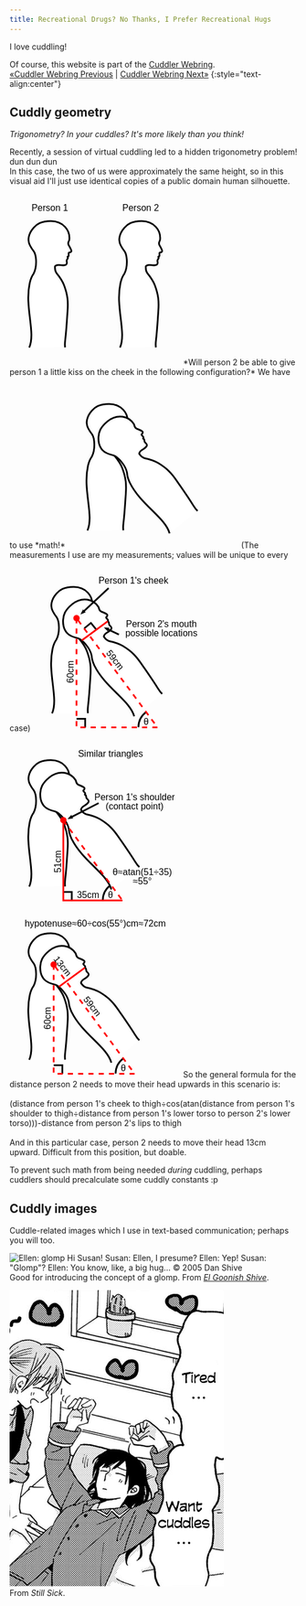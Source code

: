 ```yaml
---
title: Recreational Drugs? No Thanks, I Prefer Recreational Hugs
---
```

I love cuddling!

Of course, this website is part of the [Cuddler Webring](https://cuddler-webring.netlify.app/).  
[«Cuddler Webring Previous](https://cuddler-webring.netlify.app/mincerafter42/previous) \| [Cuddler Webring Next»](https://cuddler-webring.netlify.app/mincerafter42/next)
{:style="text-align:center"}

## Cuddly geometry
<i>Trigonometry? In your cuddles? It's more likely than you think!</i>

<p><time datetime="2022-04-28">Recently</time>, a session of virtual cuddling led to a hidden trigonometry problem! dun dun dun<br>
In this case, the two of us were approximately the same height, so in this visual aid I'll just use identical copies of a public domain human silhouette.</p>
<svg width="300" viewBox="0 0 100 100">
<desc>Two identical human upper bodies in profile, labeled "Person 1" and "Person 2"</desc>
<path id="person" d="m11.47 89.67c3.876-8.701-2.765-23.49.2504-37.48.4282-1.714.6658-3.383 2.3-5.592 2.16-4.014 1.66-10.7.1492-12.97 0 0-2.966-3.914-3.055-6.062 0 0-.7826-3.624 2.916-7.751 1.778-1.983 4.129-3.825 9.936-3.867 2.269-.01896 5.733.5168 8.428 3.367 1.631 1.721 2.832 3.896 2.49 7.448-.07405.7703-1.175 1.662-.4015 3.152 0 0 1.661 2.924 1.606 3.413 0 0 .03026.8911-1.348.9173 0 0-.3426.04556-.2429.8036l.01434 1.104s-.04395.3289-.646.5296c0 0-.1148.1145.05733.3304 0 0 .3154.3542-.2311 1.118-.2024.2798-.5281.6305-.3291 1.348 0 0 .2582 1.387-.2866 1.72 0 0-.619.7336-3.112.4275-.8687-.1064-2.48-.5304-3.439.6745 0 0-.166 2.55.8021 3.856 1.987 2.442 3.508 4.554 4.505 7.241 2.161 5.82 2.398 9.524 2.009 15.03-.4053 5.727-.6976 11.41-1.393 17.1-.1656 1.355-.2044 2.856-.03806 4.056" fill="#fff" stroke="#000"/>
<use x="53" href="#person"/>
<g font-family="sans-serif" font-size="4pt" text-anchor="middle" aria-hidden="true">
<text x="23.49" y="10">Person 1</text>
<text x="76.51" y="10">Person 2</text>
</g>
</svg>
*Will person 2 be able to give person 1 a little kiss on the cheek in the following configuration?* We have to use *math!*
<svg width="300" viewBox="0 0 100 100">
<desc>Person 2 leans back onto person 1's shoulder.</desc>
<g id="people-leaning">
<use href="#person"/>
<use transform="rotate(-38.52 37.94 21.93)" href="#person"/>
</g>
</svg>
(The measurements I use are my measurements; values will be unique to every case)
<svg width="300" viewBox="0 0 100 100">
<desc>A right triangle is drawn from person 2's mouth to person 1's lower torso to person 2's lower torso. Person 1's lower torso is the right angle and Person 2's lower torso is marked with θ. The edge opposite θ is 60cm. A line perpendicular to the hypotenuse starting at person 2's lips and ending at the back of person 2's head is labelled "Person 2's mouth possible locations". This line divides the hypotenuse into two sections, the lower of which is 59cm.</desc>
 <defs><marker id="Arrow2Send" overflow="visible" orient="auto"><path d="m-1.926-1.210 3.279 1.205-3.279 1.205c.5235-.7116.5205-1.685 2e-7-2.411z"/></marker></defs>
<use href="#people-leaning"/>
<g font-family="sans-serif" font-size="4pt" text-anchor="middle" aria-hidden="true">
<text x="58.94" y="13.94">Person 1's cheek</text>
<text><tspan x="75.26" y="39.35">Person 2's mouth</tspan><tspan x="75.26" y="44.69">possible locations</tspan></text>
<g fill="none" stroke="#000">
<g id="theta"><path d="m61.89 97.76a11.17 11.17 0 014.459-8.825"/><text fill="#000" stroke="none" x="66.41" y="96.39">θ</text></g>
<path d="m50.51 43.74-7.601-3.624" marker-end="url(#Arrow2Send)"/><path d="m44.5 16.62-15.48 14.45" marker-end="url(#Arrow2Send)"/>
<path d="m25.78 92.84h5.025v5.025" id="right-angle"/><path d="m30.24 40.1 3.905-3.163 3.163 3.905"/>

<g stroke="red" id="triangle-1">
<path d="m25.73 34.13v63.73h47.33z" stroke-dasharray="3"/>
<path d="m43.94 36-15.08 11.07"/>
<g stroke="none" fill="#000">
<circle cx="25.73" cy="34.13" r="1.852" fill="red" stroke="none"/>
<text transform="rotate(-90)" x="-65.45" y="24.09">60cm</text>
<text x="75.83" y="-.2067" transform="rotate(52)">59cm</text>
</g>
</g>

</g>
</g>
</svg>
<svg width="300" viewBox="0 0 100 100">
<desc>A similar right triangle is drawn, from person 1's shoulder (the contact point) to person 1's lower torso to person 2's lower torso. The edge opposite θ is 51cm and the edge adjacent to θ is 35cm. θ≈atan(51÷35)≈55°</desc>
<use href="#people-leaning"/>
<g font-family="sans-serif" font-size="4pt" text-anchor="middle" aria-hidden="true">
<g fill="none" stroke="#000">
<use href="#theta" x="-7.5"/>
<use href="#right-angle" x="5.5"/>
<g stroke="red"><path d="m65.92 97.79h-34.55v-46.66"/><path d="m31.38 51.14 34.55 46.66" stroke-dasharray="3"/></g>
<path d="m52 41-17 8.7" marker-end="url(#Arrow2Send)"/>
</g>
<circle cx="31.4" cy="50.9" r="1.852" fill="red"/>
<text x="58.94" y="13.94">Similar triangles</text>
<text><tspan x="73" y="39.35">Person 1's shoulder</tspan><tspan x="73" y="44.69">(contact point)</tspan></text>
<text transform="rotate(-90)" x="-75.09" y="29.96">51cm</text>
<text x="45.84" y="96.34">35cm</text>
<text><tspan x="77.5" y="83">θ≈atan(51÷35)</tspan><tspan x="77.5" y="88.34">≈55°</tspan></text>
</g>
</svg>
<svg width="300" viewBox="0 0 100 100">
<use href="#people-leaning"/>
<desc>On the first triangle again, hypotenuse≈60÷cos(55°)cm≈72cm. The upper segment of the hypotenuse is 72-59=13cm.</desc>
<g font-family="sans-serif" font-size="4pt" text-anchor="middle" aria-hidden="true">
<text x="50" y="12">hypotenuse≈60÷cos(55°)cm≈72cm</text>
<g fill="none" stroke="#000">
<use href="#theta"/>
<use href="#right-angle"/>
<use href="#triangle-1"/>
</g>
<text transform="rotate(52)" x="46.62" y="-.9276">13cm</text>
</g>
</svg>
So the general formula for the distance person 2 needs to move their head upwards in this scenario is:<br><br>
(distance from person 1's cheek to thigh÷cos(atan(distance from person 1's shoulder to thigh÷distance from person 1's lower torso to person 2's lower torso)))-distance from person 2's lips to thigh<br><br>
And in this particular case, person 2 needs to move their head 13cm upward. Difficult from this position, but doable.

To prevent such math from being needed *during* cuddling, perhaps cuddlers should precalculate some cuddly constants :p

## Cuddly images
Cuddle-related images which I use in text-based communication; perhaps you will too.

![Ellen: *glomp* Hi Susan!
Susan: Ellen, I presume?
Ellen: Yep!
Susan: "Glomp"?
Ellen: You know, like, a big hug...
© 2005 Dan Shive](/assets/glomp.png)  
Good for introducing the concept of a glomp. From <i>[El Goonish Shive](https://www.egscomics.com/comic/2005-03-30)</i>.

![Tired... Want cuddles...](/assets/cuddles.png)  
From <i>Still Sick</i>.
